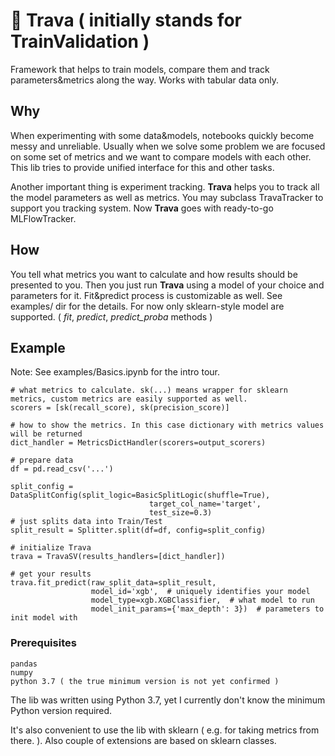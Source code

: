 # 🌿 Trava ( initially stands for TrainValidation )
Framework that helps to train models, compare them and track parameters&metrics along the way. Works with tabular data only.

## Why

When experimenting with some data&models, notebooks quickly become messy and unreliable. Usually when we solve some problem we are focused on some set of metrics and we want to compare models with each other. This lib tries to provide unified interface for this and other tasks.

Another important thing is experiment tracking. **Trava** helps you to track all the model parameters as well as metrics. You may subclass TravaTracker to support you tracking system. Now **Trava** goes with ready-to-go MLFlowTracker. 

## How

You tell what metrics you want to calculate and how results should be presented to you. Then you just run **Trava** using a model of your choice and parameters for it. Fit&predict process is customizable as well. See examples/ dir for the details. For now only sklearn-style model are supported. ( *fit*, *predict*, *predict_proba* methods )

## Example

Note: See examples/Basics.ipynb for the intro tour.


```
# what metrics to calculate. sk(...) means wrapper for sklearn metrics, custom metrics are easily supported as well.
scorers = [sk(recall_score), sk(precision_score)]

# how to show the metrics. In this case dictionary with metrics values will be returned
dict_handler = MetricsDictHandler(scorers=output_scorers)

# prepare data
df = pd.read_csv('...')

split_config = DataSplitConfig(split_logic=BasicSplitLogic(shuffle=True),
                               target_col_name='target',
                               test_size=0.3)
# just splits data into Train/Test
split_result = Splitter.split(df=df, config=split_config)

# initialize Trava
trava = TravaSV(results_handlers=[dict_handler])

# get your results
trava.fit_predict(raw_split_data=split_result, 
                  model_id='xgb',  # uniquely identifies your model
                  model_type=xgb.XGBClassifier,  # what model to run
                  model_init_params={'max_depth': 3})  # parameters to init model with
```

### Prerequisites

```
pandas
numpy
python 3.7 ( the true minimum version is not yet confirmed ) 
``` 

The lib was written using Python 3.7, yet I currently don't know the minimum Python version required.  

It's also convenient to use the lib with sklearn ( e.g. for taking metrics from there. ). Also couple of extensions are based on sklearn classes.

